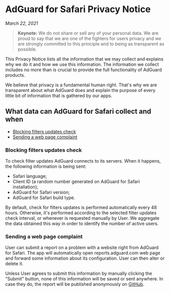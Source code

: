 # AdGuard for Safari Privacy Notice
*March 22, 2021*

> **Keynote:** We do not share or sell any of your personal data. We are proud to say that we are one of the fighters for users privacy and we are strongly committed to this principle and to being as transparent as possible.

This Privacy Notice lists all the information that we may collect and explains why we do it and how we use this information. The information we collect includes no more than is crucial to provide the full functionality of AdGuard products.

We believe that privacy is a fundamental human right. That's why we are transparent about what AdGuard does and explain the purpose of every little bit of information that is gathered by our apps.

## What data can AdGuard for Safari collect and when

* [Blocking filters updates check](#filters-updates-check)
* [Sending a web page complaint](#web-page-complaint)

### <a id="filters-updates-check"></a> Blocking filters updates check

To check filter updates AdGuard connects to its servers. When it happens, the following information is being sent:

* Safari language;
* Client ID (a random number generated on AdGuard for Safari installation);
* AdGuard for Safari version;
* AdGuard for Safari build type.

By default, check for filters updates is performed automatically every 48 hours. Otherwise, it's performed according to the selected filter updates check interval, or whenever is requested manually by User. We aggregate the data obtained this way in order to identify the number of active users.

### <a id="web-page-complaint"></a> Sending a web page complaint

User can submit a report on a problem with a website right from AdGuard for Safari. The app will automatically open reports.adguard.com web page and forward some information about its configuration. User can then alter or delete it.

Unless User agrees to submit this information by manually clicking the "Submit" button, none of this information will be saved or sent anywhere. In case they do, the report will be published anonymously on [GitHub](https://github.com/adguardteam/adguardfilters/issues).